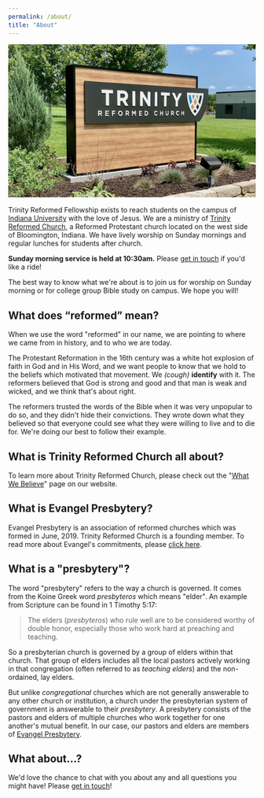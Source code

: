 ```yaml
---
permalink: /about/
title: "About"
---
```


![Trinity Reformed Church Sign](../assets/images/trc_sign.jpeg)

Trinity Reformed Fellowship exists to reach students on the campus of [Indiana University](https://bloomington.iu.edu) with the love of Jesus. We are a ministry of [Trinity Reformed Church](https://trinityreformed.org), a Reformed Protestant church located on the west side of Bloomington, Indiana. We have lively worship on Sunday mornings and regular lunches for students after church.

**Sunday morning service is held at 10:30am.** Please [get in touch](https://trinityreformed.churchcenter.com/people/forms/284770) if you'd like a ride!

The best way to know what we're about is to join us for worship on Sunday morning or for college group Bible study on campus. We hope you will!

## What does “reformed” mean?

When we use the word "reformed" in our name, we are pointing to where we came from in history, and to who we are today.

The Protestant Reformation in the 16th century was a white hot explosion of faith in God and in His Word, and we want people to know that we hold to the beliefs which motivated that movement. We *(cough)* **identify** with it. The reformers believed that God is strong and good and that man is weak and wicked, and we think that's about right.

The reformers trusted the words of the Bible when it was very unpopular to do so, and they didn't hide their convictions. They wrote down what they believed so that everyone could see what they were willing to live and to die for. We're doing our best to follow their example. 

## What is Trinity Reformed Church all about?

To learn more about Trinity Reformed Church, please check out the "[What We Believe](https://trinityreformed.org/about/what-we-believe/)" page on our website.

## What is Evangel Presbytery?

Evangel Presbytery is an association of reformed churches which was formed in June, 2019. Trinity Reformed Church is a founding member. To read more about Evangel's commitments, please [click here](https://evangelpresbytery.com/our-commitments/).

## What is a "presbytery"?

The word "presbytery" refers to the way a church is governed. It comes from the Koine Greek word *presbyteros* which means "elder". An example from Scripture can be found in 1 Timothy 5:17:

> The elders (*presbyteros*) who rule well are to be considered worthy of double honor, especially those who work hard at preaching and teaching.

So a presbyterian church is governed by a group of elders within that church. That group of elders includes all the local pastors actively working in that congregation (often referred to as *teaching elders*) and the non-ordained, lay elders.

But unlike *congregational* churches which are not generally answerable to any other church or institution, a church under the presbyterian system of government is answerable to their *presbytery*. A presbytery consists of the pastors and elders of multiple churches who work together for one another's mutual benefit. In our case, our pastors and elders are members of [Evangel Presbytery](https://evangelpresbytery.com).

## What about...?

We'd love the chance to chat with you about any and all questions you might have! Please [get in touch](https://trinityreformed.churchcenter.com/people/forms/284770)!